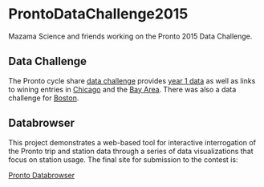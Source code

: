 # ProntoDataChallenge2015
Mazama Science and friends working on the Pronto 2015 Data Challenge.

## Data Challenge

The Pronto cycle share [data challenge](http://www.prontocycleshare.com/datachallenge) provides [year 1 data](https://s3.amazonaws.com/pronto-data/open_data_year_one.zip) as well as links to wining entries in [Chicago](https://www.divvybikes.com/datachallenge) and the [Bay Area](http://www.bayareabikeshare.com/datachallenge-2014). There was also a data challenge for [Boston](http://hubwaydatachallenge.org).

## Databrowser

This project demonstrates a web-based tool for interactive interrogation of the Pronto trip and station data through a series of data visualizations that focus on station usage. The final site for submission to the contest is:

[Pronto Databrowser](http://mazamascience.com/ProntoDataChallenge)



